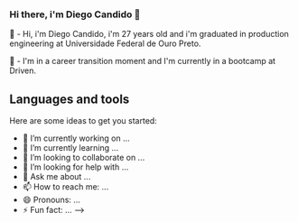 ### Hi there, i'm Diego Candido 👋

🔭 - Hi, i'm Diego Candido, i'm 27 years old and i'm graduated in production engineering at Universidade Federal de Ouro Preto. 

🌱 - I'm in a career transition moment and I'm currently in a bootcamp at Driven.

## Languages and tools





Here are some ideas to get you started:

- 🔭 I’m currently working on ...
- 🌱 I’m currently learning ...
- 👯 I’m looking to collaborate on ...
- 🤔 I’m looking for help with ...
- 💬 Ask me about ...
- 📫 How to reach me: ...
- 😄 Pronouns: ...
- ⚡ Fun fact: ...
-->

